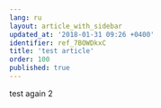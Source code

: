 ```yaml
---
lang: ru
layout: article_with_sidebar
updated_at: '2018-01-31 09:26 +0400'
identifier: ref_7BOWDkxC
title: 'test article'
order: 100
published: true
---
```

test again 2